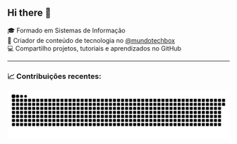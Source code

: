## Hi there 👋

🎓 Formado em Sistemas de Informação  
📱 Criador de conteúdo de tecnologia no [@mundotechbox](https://instagram.com/mundotechbox)  
💻 Compartilho projetos, tutoriais e aprendizados no GitHub

---

### 📈 Contribuições recentes:

![Snake animation](https://github.com/David-Braga878/David-Braga878/blob/output/github-contribution-grid-snake.svg)
